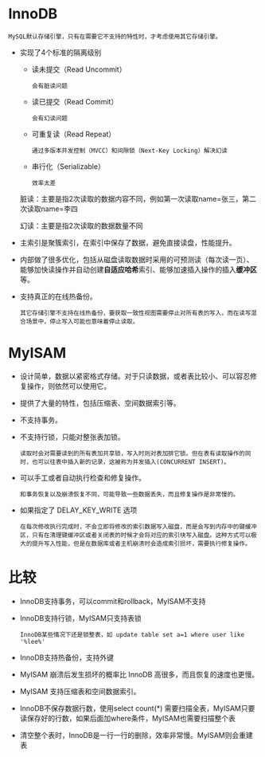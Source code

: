 # InnoDB #

    MySQL默认存储引擎，只有在需要它不支持的特性时，才考虑使用其它存储引擎。
-   实现了4个标准的隔离级别
    -   读未提交（Read Uncommit）

            会有脏读问题
    -   读已提交（Read Commit）

            会有幻读问题
    -   可重复读（Read Repeat）

            通过多版本并发控制（MVCC）和间隙锁（Next-Key Locking）解决幻读
    -   串行化（Serializable）

            效率太差
    脏读：主要是指2次读取的数据内容不同，例如第一次读取name=张三，第二次读取name=李四

    幻读：主要是指2次读取的数据数量不同
-   主索引是聚簇索引，在索引中保存了数据，避免直接读盘，性能提升。
-   内部做了很多优化，包括从磁盘读取数据时采用的可预测读（每次读一页）、能够加快读操作并自动创建**自适应哈希**索引、能够加速插入操作的插入**缓冲区**等。
-   支持真正的在线热备份。

        其它存储引擎不支持在线热备份，要获取一致性视图需要停止对所有表的写入，而在读写混合场景中，停止写入可能也意味着停止读取。
# MyISAM #
-   设计简单，数据以紧密格式存储。对于只读数据，或者表比较小、可以容忍修复操作，则依然可以使用它。
-   提供了大量的特性，包括压缩表、空间数据索引等。
-   不支持事务。
-   不支持行锁，只能对整张表加锁。
    
        读取时会对需要读到的所有表加共享锁，写入时则对表加排它锁。但在表有读取操作的同时，也可以往表中插入新的记录，这被称为并发插入(CONCURRENT INSERT)。
-   可以手工或者自动执行检查和修复操作。
 
        和事务恢复以及崩溃恢复不同，可能导致一些数据丢失，而且修复操作是非常慢的。
-   如果指定了 DELAY_KEY_WRITE 选项
  
        在每次修改执行完成时，不会立即将修改的索引数据写入磁盘，而是会写到内存中的键缓冲区，只有在清理键缓冲区或者关闭表的时候才会将对应的索引块写入磁盘。这种方式可以极大的提升写入性能，但是在数据库或者主机崩溃时会造成索引损坏，需要执行修复操作。
# 比较 #
-   InnoDB支持事务，可以commit和rollback，MyISAM不支持
-   InnoDB支持行锁，MyISAM只支持表锁

        InnoDB某些情况下还是锁整表，如 update table set a=1 where user like '%lee%'
-   InnoDB支持热备份，支持外键
-   MyISAM 崩溃后发生损坏的概率比 InnoDB 高很多，而且恢复的速度也更慢。
-   MyISAM 支持压缩表和空间数据索引。
-   InnoDB不保存数据行数，使用select count(*) 需要扫描全表，MyISAM只要读保存好的行数，如果后面加where条件，MyISAM也需要扫描整个表
-   清空整个表时，InnoDB是一行一行的删除，效率非常慢。MyISAM则会重建表  